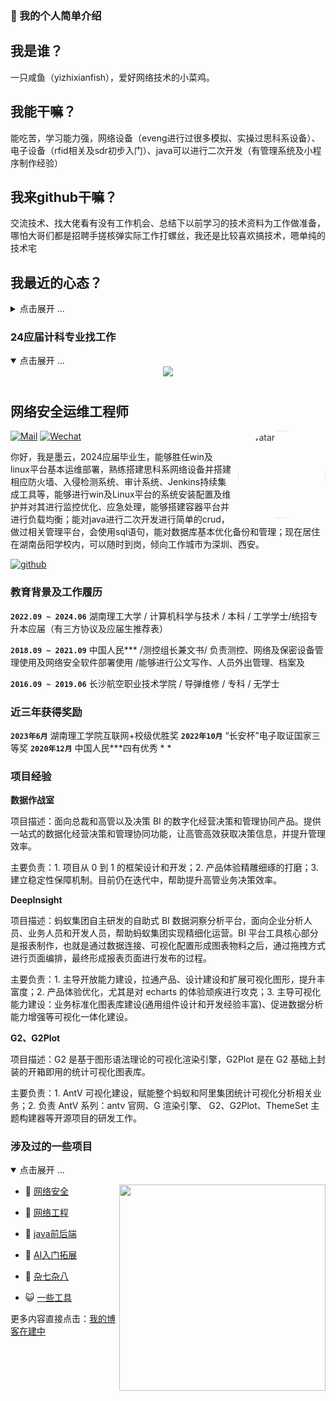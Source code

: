 ### 👋 我的个人简单介绍
## 我是谁？
一只咸鱼（yizhixianfish），爱好网络技术的小菜鸡。
## 我能干嘛？
能吃苦，学习能力强，网络设备（eveng进行过很多模拟、实操过思科系设备）、电子设备（rfid相关及sdr初步入门）、java可以进行二次开发（有管理系统及小程序制作经验）
## 我来github干嘛？
交流技术、找大佬看有没有工作机会、总结下以前学习的技术资料为工作做准备，哪怕大哥们都是招聘手搓核弹实际工作打螺丝，我还是比较喜欢搞技术，嗯单纯的技术宅
## 我最近的心态？
<details close>
<summary>点击展开 ...</summary>
看着网络疯传的19条大厂裁员和最近3个大厂暴雷和三个大厂信息泄露，我就很慌张，到底我什么时候能找个工作。。。。
某多某宝中某建信息泄露，福报厂鹅厂和某滴线上挂科，但是工作还是很难找，我宿舍躺不住啊。。。
</details>

### 24应届计科专业找工作
<details open>
<summary>点击展开 ...</summary>

<div>
  
  <div align="center">
<img src="https://readme-typing-svg.herokuapp.com/?lines=欢迎大佬来看我;大四狗找工作找麻了&font=Roboto" />
<img src="https://camo.githubusercontent.com/82291b0fe831bfc6781e07fc5090cbd0a8b912bb8b8d4fec0696c881834f81ac/68747470733a2f2f70726f626f742e6d656469612f394575424971676170492e676966"
width="1200"  height="10">
  </div>

## 网络安全运维工程师

<img style="border-radius: 100%; padding-left: 0; margin-left: 10px; filter: brightness(1.2) contrast(.85) saturate(.05) sepia(.2)" src="https://avatars.githubusercontent.com/u/152273871?v=4" width="140" height="140" alt="avatar" align="right">

[![Mail](https://img.shields.io/badge/-yizhixianfish@outlook.com-gray?style=flat-square&logo=gmail&logoColor=red&link=)](mailto:yizhixianfish@outlook.com)
[![Wechat](https://img.shields.io/badge/-13324577612-07c160?style=flat-square&logo=Wechat&logoColor=white)](https://qm.qq.com/q/yWOv19E2XY)


你好，我是墨云，2024应届毕业生，能够胜任win及linux平台基本运维部署，熟练搭建思科系网络设备并搭建相应防火墙、入侵检测系统、审计系统、Jenkins持续集成工具等，能够进行win及Linux平台的系统安装配置及维护并对其进行监控优化、应急处理，能够搭建容器平台并进行负载均衡；能对java进行二次开发进行简单的crud，做过相关管理平台，会使用sql语句，能对数据库基本优化备份和管理；现在居住在湖南岳阳学校内，可以随时到岗，倾向工作城市为深圳、西安。

[![github](https://cdn.jsdelivr.net/gh/turkyden/geek-resume/logo/social/github.png)](https://github.com/yizhixianfish)&nbsp;&nbsp;


### 教育背景及工作履历

**`2022.09 ~ 2024.06`** 湖南理工大学 / 计算机科学与技术 / 本科 / 工学学士/统招专升本应届（有三方协议及应届生推荐表）

**`2018.09 ~ 2021.09`** 中国人民*** /测控组长兼文书/ 负责测控、网络及保密设备管理使用及网络安全软件部署使用 /能够进行公文写作、人员外出管理、档案及

**`2016.09 ~ 2019.06`** 长沙航空职业技术学院 / 导弹维修 / 专科 / 无学士

### 近三年获得奖励
**`2023年6月`** 湖南理工学院互联网+校级优胜奖
**`2022年10月`** “长安杯”电子取证国家三等奖
**`2020年12月`** 中国人民***四有优秀 * *

### 项目经验

**数据作战室**

项目描述：面向总裁和高管以及决策 BI 的数字化经营决策和管理协同产品。提供一站式的数据化经营决策和管理协同功能，让高管高效获取决策信息，并提升管理效率。

主要负责：1. 项目从 0 到 1 的框架设计和开发；2. 产品体验精雕细琢的打磨；3. 建立稳定性保障机制。目前仍在迭代中，帮助提升高管业务决策效率。

**DeepInsight**

项目描述：蚂蚁集团自主研发的自助式 BI 数据洞察分析平台，面向企业分析人员、业务人员和开发人员，帮助蚂蚁集团实现精细化运营。BI 平台工具核心部分是报表制作，也就是通过数据连接、可视化配置形成图表物料之后，通过拖拽方式进行页面编排，最终形成报表页面进行发布的过程。

主要负责：1. 主导开放能力建设，拉通产品、设计建设和扩展可视化图形，提升丰富度；2. 产品体验优化，尤其是对 echarts 的体验顽疾进行攻克；3. 主导可视化能力建设：业务标准化图表库建设(通用组件设计和开发经验丰富)、促进数据分析能力增强等可视化一体化建设。

**G2、G2Plot**

项目描述：G2 是基于图形语法理论的可视化渲染引擎，G2Plot 是在 G2 基础上封装的开箱即用的统计可视化图表库。

主要负责：1. AntV 可视化建设，赋能整个蚂蚁和阿里集团统计可视化分析相关业务；2. 负责 AntV 系列：antv 官网、G 渲染引擎、 G2、G2Plot、ThemeSet 主题构建器等开源项目的研发工作。
</div>

</details>

### 涉及过的一些项目
<details open>
<summary>点击展开 ...</summary>

<img align='right' src="https://tva4.sinaimg.cn/large/008k1Yt0ly1h4no500obvg30fk0bo1cn.gif" width="330" />

<!-- BLOG-POST-LIST:START -->
- 🐻 [网络安全](https://github.com/yizhixianfish/) 

- 🎃 [网络工程](https://github.com/yizhixianfish/) 

- 🚀 [java前后端](https://github.com/yizhixianfish/) 

- 🌋 [AI入门拓展](https://github.com/yizhixianfish/) 

- 🌁 [杂七杂八](https://github.com/yizhixianfish/) 

- 😺 [一些工具](https://github.com/yizhixianfish/) 


更多内容直接点击：[我的博客在建中](heep://www.baidu.com)

</details>
